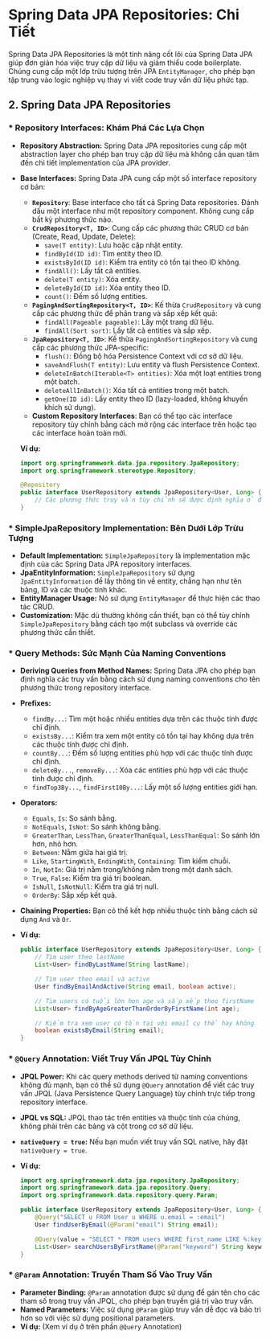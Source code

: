 # Spring Data JPA Repositories: Chi Tiết

Spring Data JPA Repositories là một tính năng cốt lõi của Spring Data JPA giúp đơn giản hóa việc truy cập dữ liệu và giảm thiểu code boilerplate. Chúng cung cấp một lớp trừu tượng trên JPA `EntityManager`, cho phép bạn tập trung vào logic nghiệp vụ thay vì viết code truy vấn dữ liệu phức tạp.

## 2. Spring Data JPA Repositories

### *   Repository Interfaces: Khám Phá Các Lựa Chọn

*   **Repository Abstraction:** Spring Data JPA repositories cung cấp một abstraction layer cho phép bạn truy cập dữ liệu mà không cần quan tâm đến chi tiết implementation của JPA provider.
*   **Base Interfaces:** Spring Data JPA cung cấp một số interface repository cơ bản:

    *   **`Repository`**:  Base interface cho tất cả Spring Data repositories. Đánh dấu một interface như một repository component.  Không cung cấp bất kỳ phương thức nào.
    *   **`CrudRepository<T, ID>`**:  Cung cấp các phương thức CRUD cơ bản (Create, Read, Update, Delete):
        *   `save(T entity)`: Lưu hoặc cập nhật entity.
        *   `findById(ID id)`: Tìm entity theo ID.
        *   `existsById(ID id)`: Kiểm tra entity có tồn tại theo ID không.
        *   `findAll()`: Lấy tất cả entities.
        *   `delete(T entity)`: Xóa entity.
        *   `deleteById(ID id)`: Xóa entity theo ID.
        *   `count()`: Đếm số lượng entities.
    *   **`PagingAndSortingRepository<T, ID>`**: Kế thừa `CrudRepository` và cung cấp các phương thức để phân trang và sắp xếp kết quả:
        *   `findAll(Pageable pageable)`: Lấy một trang dữ liệu.
        *   `findAll(Sort sort)`: Lấy tất cả entities và sắp xếp.
    *   **`JpaRepository<T, ID>`**:  Kế thừa `PagingAndSortingRepository` và cung cấp các phương thức JPA-specific:
        *   `flush()`: Đồng bộ hóa Persistence Context với cơ sở dữ liệu.
        *   `saveAndFlush(T entity)`: Lưu entity và flush Persistence Context.
        *   `deleteInBatch(Iterable<T> entities)`: Xóa một loạt entities trong một batch.
        *   `deleteAllInBatch()`: Xóa tất cả entities trong một batch.
        *   `getOne(ID id)`: Lấy entity theo ID (lazy-loaded, không khuyến khích sử dụng).
    *   **Custom Repository Interfaces**: Bạn có thể tạo các interface repository tùy chỉnh bằng cách mở rộng các interface trên hoặc tạo các interface hoàn toàn mới.

    **Ví dụ:**

    ```java
    import org.springframework.data.jpa.repository.JpaRepository;
    import org.springframework.stereotype.Repository;

    @Repository
    public interface UserRepository extends JpaRepository<User, Long> {
        // Các phương thức truy vấn tùy chỉnh sẽ được định nghĩa ở đây
    }
    ```

### *   SimpleJpaRepository Implementation: Bên Dưới Lớp Trừu Tượng

*   **Default Implementation:** `SimpleJpaRepository` là implementation mặc định của các Spring Data JPA repository interfaces.
*   **JpaEntityInformation:** `SimpleJpaRepository` sử dụng `JpaEntityInformation` để lấy thông tin về entity, chẳng hạn như tên bảng, ID và các thuộc tính khác.
*   **EntityManager Usage:** Nó sử dụng `EntityManager` để thực hiện các thao tác CRUD.
*   **Customization:** Mặc dù thường không cần thiết, bạn có thể tùy chỉnh `SimpleJpaRepository` bằng cách tạo một subclass và override các phương thức cần thiết.

### *   Query Methods: Sức Mạnh Của Naming Conventions

*   **Deriving Queries from Method Names:**  Spring Data JPA cho phép bạn định nghĩa các truy vấn bằng cách sử dụng naming conventions cho tên phương thức trong repository interface.
*   **Prefixes:**
    *   `findBy...`: Tìm một hoặc nhiều entities dựa trên các thuộc tính được chỉ định.
    *   `existsBy...`: Kiểm tra xem một entity có tồn tại hay không dựa trên các thuộc tính được chỉ định.
    *   `countBy...`: Đếm số lượng entities phù hợp với các thuộc tính được chỉ định.
    *   `deleteBy...`, `removeBy...`: Xóa các entities phù hợp với các thuộc tính được chỉ định.
    *   `findTop3By...`, `findFirst10By...`: Lấy một số lượng entities giới hạn.
*   **Operators:**
    *   `Equals`, `Is`:  So sánh bằng.
    *   `NotEquals`, `IsNot`: So sánh không bằng.
    *   `GreaterThan`, `LessThan`, `GreaterThanEqual`, `LessThanEqual`:  So sánh lớn hơn, nhỏ hơn.
    *   `Between`: Nằm giữa hai giá trị.
    *   `Like`, `StartingWith`, `EndingWith`, `Containing`: Tìm kiếm chuỗi.
    *   `In`, `NotIn`:  Giá trị nằm trong/không nằm trong một danh sách.
    *   `True`, `False`: Kiểm tra giá trị boolean.
    *   `IsNull`, `IsNotNull`: Kiểm tra giá trị null.
    *   `OrderBy`: Sắp xếp kết quả.
*   **Chaining Properties:**  Bạn có thể kết hợp nhiều thuộc tính bằng cách sử dụng `And` và `Or`.
*   **Ví dụ:**

    ```java
    public interface UserRepository extends JpaRepository<User, Long> {
        // Tìm user theo lastName
        List<User> findByLastName(String lastName);

        // Tìm user theo email và active
        User findByEmailAndActive(String email, boolean active);

        // Tìm users có tuổi lớn hơn age và sắp xếp theo firstName
        List<User> findByAgeGreaterThanOrderByFirstName(int age);

        // Kiểm tra xem user có tồn tại với email cụ thể hay không
        boolean existsByEmail(String email);
    }
    ```

### *   `@Query` Annotation: Viết Truy Vấn JPQL Tùy Chỉnh

*   **JPQL Power:** Khi các query methods derived từ naming conventions không đủ mạnh, bạn có thể sử dụng `@Query` annotation để viết các truy vấn JPQL (Java Persistence Query Language) tùy chỉnh trực tiếp trong repository interface.
*   **JPQL vs SQL:**  JPQL thao tác trên entities và thuộc tính của chúng, không phải trên các bảng và cột trong cơ sở dữ liệu.
*   **`nativeQuery = true`:** Nếu bạn muốn viết truy vấn SQL native, hãy đặt `nativeQuery = true`.
*   **Ví dụ:**

    ```java
    import org.springframework.data.jpa.repository.JpaRepository;
    import org.springframework.data.jpa.repository.Query;
    import org.springframework.data.repository.query.Param;

    public interface UserRepository extends JpaRepository<User, Long> {
        @Query("SELECT u FROM User u WHERE u.email = :email")
        User findUserByEmail(@Param("email") String email);

        @Query(value = "SELECT * FROM users WHERE first_name LIKE %:keyword%", nativeQuery = true)
        List<User> searchUsersByFirstName(@Param("keyword") String keyword);
    }
    ```

### *   `@Param` Annotation: Truyền Tham Số Vào Truy Vấn

*   **Parameter Binding:** `@Param` annotation được sử dụng để gán tên cho các tham số trong truy vấn JPQL, cho phép bạn truyền giá trị vào truy vấn.
*   **Named Parameters:**  Việc sử dụng `@Param` giúp truy vấn dễ đọc và bảo trì hơn so với việc sử dụng positional parameters.
*   **Ví dụ:** (Xem ví dụ ở trên phần `@Query` Annotation)
